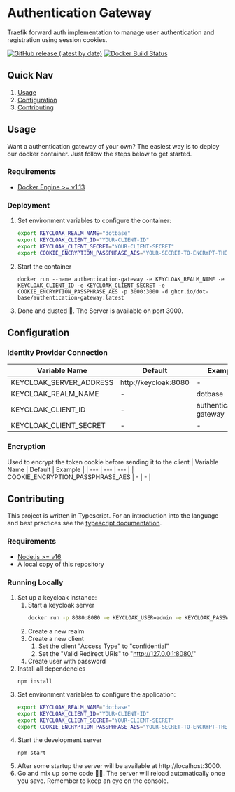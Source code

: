 # Authentication Gateway
Traefik forward auth implementation to manage user authentication and registration using session cookies.

[![GitHub release (latest by date)](https://img.shields.io/github/v/release/dot-base/authentication-gateway)](https://github.com/dot-base/authentication-gateway/releases)
[![Docker Build Status](https://img.shields.io/badge/We%20love-Docker-blue?style=flat&logo=Docker)](https://github.com/orgs/dot-base/packages)


## Quick Nav
1. [Usage](#Usage)
1. [Configuration](#Configuration)
1. [Contributing](#Contributing)


## Usage

Want a authentication gateway of your own? The easiest way is to deploy our docker container. Just follow the steps below to get started.

### Requirements
- [Docker Engine >= v1.13](https://www.docker.com/get-started)

### Deployment
1. Set environment variables to configure the container:
    ```sh
    export KEYCLOAK_REALM_NAME="dotbase"
    export KEYCLOAK_CLIENT_ID="YOUR-CLIENT-ID"
    export KEYCLOAK_CLIENT_SECRET="YOUR-CLIENT-SECRET"
    export COOKIE_ENCRYPTION_PASSPHRASE_AES="YOUR-SECRET-TO-ENCRYPT-THE-SESSION-COOKIE"
    ```
1. Start the container
    ```
    docker run --name authentication-gateway -e KEYCLOAK_REALM_NAME -e KEYCLOAK_CLIENT_ID -e KEYCLOAK_CLIENT_SECRET -e COOKIE_ENCRYPTION_PASSPHRASE_AES -p 3000:3000 -d ghcr.io/dot-base/authentication-gateway:latest
    ```
1. Done and dusted 🎉. The Server is available on port 3000.


## Configuration

### Identity Provider Connection
| Variable Name | Default | Example |
| --- | --- | --- |
| KEYCLOAK_SERVER_ADDRESS | http://keycloak:8080 | - |
| KEYCLOAK_REALM_NAME | - | dotbase |
| KEYCLOAK_CLIENT_ID | - | authentication-gateway |
| KEYCLOAK_CLIENT_SECRET | - | - |

### Encryption
Used to encrypt the token cookie before sending it to the client
| Variable Name | Default | Example |
| --- | --- | --- |
| COOKIE_ENCRYPTION_PASSPHRASE_AES | - | - |


## Contributing

This project is written in Typescript. For an introduction into the language and best practices see the [typescript documentation](https://www.typescriptlang.org/docs/home.html).

### Requirements
- [Node.js >= v16](https://nodejs.org/en/)
- A local copy of this repository

### Running Locally
1. Set up a keycloak instance:
    1. Start a keycloak server
        ```sh
        docker run -p 8080:8080 -e KEYCLOAK_USER=admin -e KEYCLOAK_PASSWORD=admin quay.io/keycloak/keycloak:15.0.2
        ```
    1. Create a new realm
    1. Create a new client
        1. Set the client "Access Type" to "confidential"
        1. Set the "Valid Redirect URIs" to "http://127.0.0.1:8080/"
    1. Create user with password
1. Install all dependencies
    ```
    npm install
    ```
1. Set environment variables to configure the application:
    ```sh
    export KEYCLOAK_REALM_NAME="dotbase"
    export KEYCLOAK_CLIENT_ID="YOUR-CLIENT-ID"
    export KEYCLOAK_CLIENT_SECRET="YOUR-CLIENT-SECRET"
    export COOKIE_ENCRYPTION_PASSPHRASE_AES="YOUR-SECRET-TO-ENCRYPT-THE-SESSION-COOKIE"
    ```
1. Start the development server
    ```
    npm start
    ```
1. After some startup the server will be available at http://localhost:3000.
1. Go and mix up some code 👩‍💻. The server will reload automatically once you save. Remember to keep an eye on the console.

